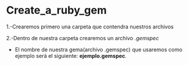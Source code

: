 # Create_a_ruby_gem

1.-Crearemos primero una carpeta que contendra nuestros archivos

2.-Dentro de nuestra carpeta crearemos un archivo *.gemspec*
+ El nombre de nuestra gema(archivo .gemspec) que usaremos como ejemplo será el siguiente: __ejemplo.gemspec__.


  
